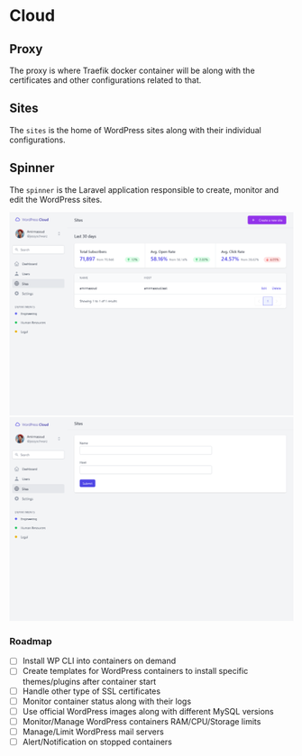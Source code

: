 # Cloud

## Proxy
The proxy is where Traefik docker container will be along with the certificates and other configurations related to that.

## Sites
The `sites` is the home of WordPress sites along with their individual configurations.

## Spinner
The `spinner` is the Laravel application responsible to create, monitor and edit the WordPress sites. 

![Sites - Index Page](spinner/screenshots/Sites_Index.png)
![Sites - Index Page](spinner/screenshots/Sites_Create.png)

### Roadmap

- [ ] Install WP CLI into containers on demand
- [ ] Create templates for WordPress containers to install specific themes/plugins after container start
- [ ] Handle other type of SSL certificates
- [ ] Monitor container status along with their logs
- [ ] Use official WordPress images along with different MySQL versions
- [ ] Monitor/Manage WordPress containers RAM/CPU/Storage limits
- [ ] Manage/Limit WordPress mail servers
- [ ] Alert/Notification on stopped containers
